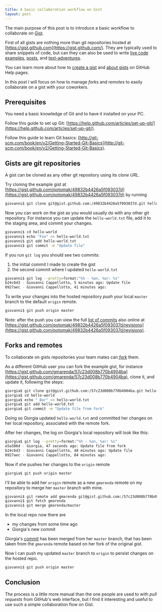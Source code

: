```yaml
---
title: A basic collaboration workflow on Gist
layout: post
---
```


The main purpose of this post is to introduce a basic workflow to collaborate on
[Gist](https://gist.github.com/).

First of all gists are nothing more than git repositories hosted at
[https://gist.github.com](https://gist.github.com/). They are typically used to
share snippets of code, but can they can also be used to write [live code
examples](http://bl.ocks.org/), [posts](http://gist.io/), and
[text-adventures](https://github.com/potomak/gist-txt).

You can learn more about how to [create a
gist](https://help.github.com/articles/creating-gists/) and [about
gists](https://help.github.com/articles/about-gists/) on GitHub Help pages.

In this post I will focus on how to manage *forks* and *remotes* to easily
collaborate on a gist with your coworkers.

## Prerequisites

You need a basic knowledge of Git and to have it installed on your PC.

Follow this guide to set up Git:
[https://help.github.com/articles/set-up-git/](https://help.github.com/articles/set-up-git/).

Follow this guide to learn Git basics:
[http://git-scm.com/book/en/v2/Getting-Started-Git-Basics](http://git-scm.com/book/en/v2/Getting-Started-Git-Basics).

## Gists are git repositories

A gist can be cloned as any other git repository using its *clone URL*.

Try cloning the example gist at
[https://gist.github.com/potomak/49832b4426a5f093037d](https://gist.github.com/potomak/49832b4426a5f093037d)
by running

```bash
giovanni$ git clone git@gist.github.com:/49832b4426a5f093037d.git hello-world
```

Now you can work on the gist as you would usually do with any other git
repository. For instance you can update the `hello-world.txt` file, add it to
the staging area, and commit your changes.

```bash
giovanni$ cd hello-world
giovanni$ echo "Foo" >> hello-world.txt
giovanni$ git add hello-world.txt
giovanni$ git commit -m "Update file"
```

If you run `git log` you should see two commits:

1. the initial commit I made to create the gist
1. the second commit where I updated `hello-world.txt`

```bash
giovanni$ git log --pretty=format:"%h - %an, %ar: %s"
b24c6d3 - Giovanni Cappellotto, 5 minutes ago: Update file
0927aec - Giovanni Cappellotto, 41 minutes ago:
```

To write your changes into the hosted repository *push* your local `master`
branch to the default `origin` remote.

```bash
giovanni$ git push origin master
```

Note: after the push you can view the full [list of
commits](https://help.github.com/articles/forking-and-cloning-gists/#viewing-gist-commit-history)
also online at
[https://gist.github.com/potomak/49832b4426a5f093037d/revisions](https://gist.github.com/potomak/49832b4426a5f093037d/revisions).

## Forks and remotes

To collaborate on gists repositories your team mates can
[*fork*](https://help.github.com/articles/forking-and-cloning-gists/#forking-gists)
them.

As a different GitHub user you can fork the example gist, for instance
[https://gist.github.com/gmarenda/57c23d008b770b4904ba](https://gist.github.com/gmarenda/57c23d008b770b4904ba),
clone it, and update it, following the steps:

```bash
giorgia$ git clone git@gist.github.com:/57c23d008b770b4904ba.git hello-world
giorgia$ cd hello-world
giorgia$ echo " Bar" >> hello-world.txt
giorgia$ git add hello-world.txt
giorgia$ git commit -m "Update file from fork"
```

Doing so Giorgia updated `hello-world.txt` and committed her changes on her
local repository, associated with the remote fork.

After her changes, the log on Giorgia's local repository will look like this:

```bash
giorgia$ git log --pretty=format:"%h - %an, %ar: %s"
e5a386d - Giorgia, 47 seconds ago: Update file from fork
b24c6d3 - Giovanni Cappellotto, 48 minutes ago: Update file
0927aec - Giovanni Cappellotto, 84 minutes ago:
```

Now if she pushes her changes to the `origin` remote

```bash
giorgia$ git push origin master
```

I'll be able to add her `origin` remote as a new `gmarenda` remote on my
repository to merge her `master` branch with mine.

```bash
giovanni$ git remote add gmarenda git@gist.github.com:/57c23d008b770b4904ba.git
giovanni$ git fetch gmarenda
giovanni$ git merge gmarenda/master
```

In the local repo now there are

* my changes from some time ago
* Giorgia's new commit

Giorgia's
[commit](https://gist.github.com/gmarenda/57c23d008b770b4904ba/e5a386d7cf5c05fad31b0db406cd3b2af87ab91a)
has been merged from her `master` branch, that has been taken from the
`gmarenda` remote based on her fork of the original gist.

Now I can push my updated `master` branch to `origin` to persist changes on the
hosted repo.

```bash
giovanni$ git push origin master
```

## Conclusion

The process is a little more manual than the one people are used to with *pull
requests* from GitHub's web interface, but I find it interesting and useful to
use such a simple collaboration flow on Gist.
